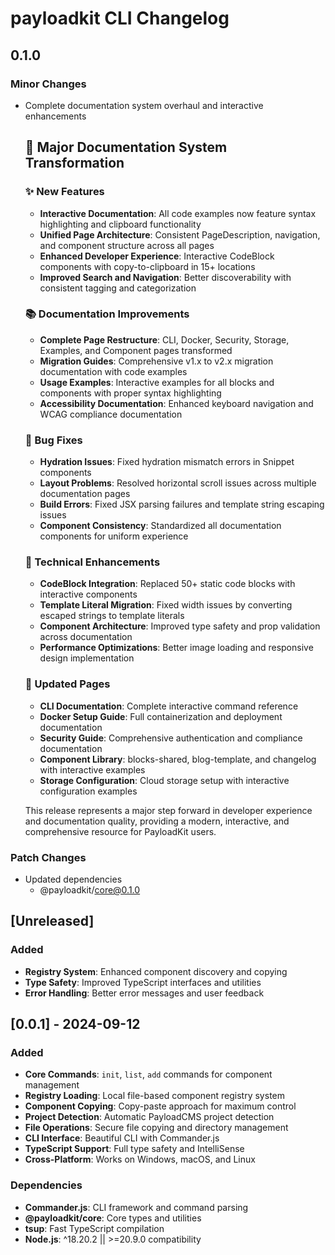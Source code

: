 # payloadkit CLI Changelog

## 0.1.0

### Minor Changes

- Complete documentation system overhaul and interactive enhancements

  ## 🎉 Major Documentation System Transformation

  ### ✨ New Features
  - **Interactive Documentation**: All code examples now feature syntax highlighting and clipboard functionality
  - **Unified Page Architecture**: Consistent PageDescription, navigation, and component structure across all pages
  - **Enhanced Developer Experience**: Interactive CodeBlock components with copy-to-clipboard in 15+ locations
  - **Improved Search and Navigation**: Better discoverability with consistent tagging and categorization

  ### 📚 Documentation Improvements
  - **Complete Page Restructure**: CLI, Docker, Security, Storage, Examples, and Component pages transformed
  - **Migration Guides**: Comprehensive v1.x to v2.x migration documentation with code examples
  - **Usage Examples**: Interactive examples for all blocks and components with proper syntax highlighting
  - **Accessibility Documentation**: Enhanced keyboard navigation and WCAG compliance documentation

  ### 🐛 Bug Fixes
  - **Hydration Issues**: Fixed hydration mismatch errors in Snippet components
  - **Layout Problems**: Resolved horizontal scroll issues across multiple documentation pages
  - **Build Errors**: Fixed JSX parsing failures and template string escaping issues
  - **Component Consistency**: Standardized all documentation components for uniform experience

  ### 🔧 Technical Enhancements
  - **CodeBlock Integration**: Replaced 50+ static code blocks with interactive components
  - **Template Literal Migration**: Fixed width issues by converting escaped strings to template literals
  - **Component Architecture**: Improved type safety and prop validation across documentation
  - **Performance Optimizations**: Better image loading and responsive design implementation

  ### 📖 Updated Pages
  - **CLI Documentation**: Complete interactive command reference
  - **Docker Setup Guide**: Full containerization and deployment documentation
  - **Security Guide**: Comprehensive authentication and compliance documentation
  - **Component Library**: blocks-shared, blog-template, and changelog with interactive examples
  - **Storage Configuration**: Cloud storage setup with interactive configuration examples

  This release represents a major step forward in developer experience and documentation quality, providing a modern, interactive, and comprehensive resource for PayloadKit users.

### Patch Changes

- Updated dependencies
  - @payloadkit/core@0.1.0

## [Unreleased]

### Added

- **Registry System**: Enhanced component discovery and copying
- **Type Safety**: Improved TypeScript interfaces and utilities
- **Error Handling**: Better error messages and user feedback

## [0.0.1] - 2024-09-12

### Added

- **Core Commands**: `init`, `list`, `add` commands for component management
- **Registry Loading**: Local file-based component registry system
- **Component Copying**: Copy-paste approach for maximum control
- **Project Detection**: Automatic PayloadCMS project detection
- **File Operations**: Secure file copying and directory management
- **CLI Interface**: Beautiful CLI with Commander.js
- **TypeScript Support**: Full type safety and IntelliSense
- **Cross-Platform**: Works on Windows, macOS, and Linux

### Dependencies

- **Commander.js**: CLI framework and command parsing
- **@payloadkit/core**: Core types and utilities
- **tsup**: Fast TypeScript compilation
- **Node.js**: ^18.20.2 || >=20.9.0 compatibility
